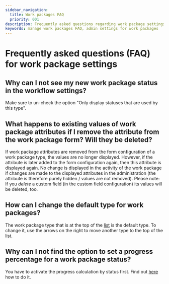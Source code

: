 ```yaml
---
sidebar_navigation:
  title: Work packages FAQ
  priority: 001
description: Frequently asked questions regarding work package settings in the administration
keywords: manage work packages FAQ, admin settings for work packages
---
```


# Frequently asked questions (FAQ) for work package settings

## Why can I not see my new work package status in the workflow settings?

Make sure to un-check the option "Only display statuses that are used by this type".

## What happens to existing values of work package attributes if I remove the attribute from the work package form? Will they be deleted?

If work package attributes are removed from the form configuration of a work package type, the values are no longer displayed. However, if the attribute is later added to the form configuration again, then this attribute is displayed again. No change is displayed in the activity of the work package if changes are made to the displayed attributes in the administration (the attribute is therefore purely hidden / values are not removed).
Please note: If you *delete* a custom field (in the custom field configuration) its values will be deleted, too.

## How can I change the default type for work packages?

The work package type that is at the top of the [list](../work-package-types) is the default type. To change it, use the arrows on the right to move another type to the top of the list.

## Why can I not find the option to set a progress percentage for a work package status?

You have to activate the progress calculation by status first. Find out [here](../work-package-settings) how to do it.



